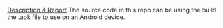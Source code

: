 [Description & Report](https://github.com/ashwinram1/connect-four/blob/master/Report.pdf)
The source code in this repo can be using the build the .apk file to use on an Android device.
